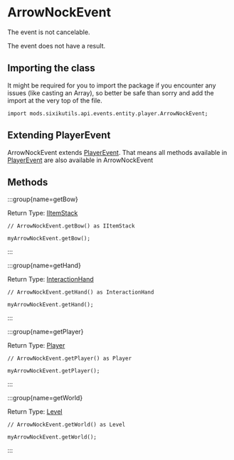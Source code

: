 # ArrowNockEvent

The event is not cancelable.

The event does not have a result.

## Importing the class

It might be required for you to import the package if you encounter any issues (like casting an Array), so better be safe than sorry and add the import at the very top of the file.
```zenscript
import mods.sixikutils.api.events.entity.player.ArrowNockEvent;
```


## Extending PlayerEvent

ArrowNockEvent extends [PlayerEvent](/forge/api/event/entity/player/PlayerEvent). That means all methods available in [PlayerEvent](/forge/api/event/entity/player/PlayerEvent) are also available in ArrowNockEvent

## Methods

:::group{name=getBow}

Return Type: [IItemStack](/vanilla/api/item/IItemStack)

```zenscript
// ArrowNockEvent.getBow() as IItemStack

myArrowNockEvent.getBow();
```

:::

:::group{name=getHand}

Return Type: [InteractionHand](/vanilla/api/util/InteractionHand)

```zenscript
// ArrowNockEvent.getHand() as InteractionHand

myArrowNockEvent.getHand();
```

:::

:::group{name=getPlayer}

Return Type: [Player](/mods/sixikutils/utils/entity/type/player/ExpandPlayer)

```zenscript
// ArrowNockEvent.getPlayer() as Player

myArrowNockEvent.getPlayer();
```

:::

:::group{name=getWorld}

Return Type: [Level](/vanilla/api/world/Level)

```zenscript
// ArrowNockEvent.getWorld() as Level

myArrowNockEvent.getWorld();
```

:::



